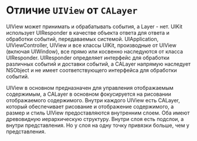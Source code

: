 # Отличие `UIView` от `CALayer`
UIView может принимать и обрабатывать события, а Layer - нет.
UIKit использует UIResponder в качестве объекта ответа для ответа и обработки событий, передаваемых системой. UIApplication, UIViewController, UIView и все классы UIKit, производные от UIView (включая UIWindow), все прямо или косвенно наследуются от класса UIResponder.
UIResponder определяет интерфейс для обработки различных событий и доставки событий, а CALayer напрямую наследует NSObject и не имеет соответствующего интерфейса для обработки событий.

UIView в основном предназначен для управления отображаемым содержимым, а CALayer в основном фокусируется на рисовании отображаемого содержимого.
Внутри каждого UIView есть CALayer, который обеспечивает рисование и отображение содержимого, а размер и стиль UIView предоставляются внутренним слоем. Оба имеют древовидную иерархическую структуру. Внутри слоя есть подслои, а внутри представления. Но у слоя на одну точку привязки больше, чем у представления.

